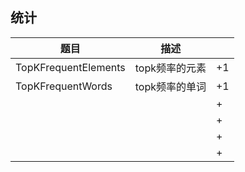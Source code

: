 ## 统计

| 题目  | 描述 |    |
|---|  ---  | --- |
| TopKFrequentElements  | topk频率的元素  | +1  |
| TopKFrequentWords  | topk频率的单词  | +1  |
|   |   | +  |
|   |   | +  |
|   |   | +  |
|   |   | +  |







